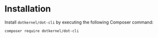 # Installation

Install `dotkernel/dot-cli` by executing the following Composer command:

    composer require dotkernel/dot-cli
